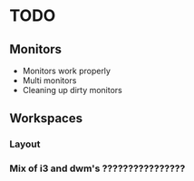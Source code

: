 # TODO
## Monitors
* Monitors work properly
* Multi monitors
* Cleaning up dirty monitors

## Workspaces
### Layout
### Mix of i3 and dwm's ????????????????
